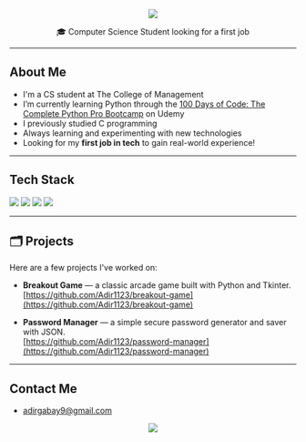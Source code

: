 <!-- Profile Header -->
<p align="center">
  <img src="https://capsule-render.vercel.app/api?type=waving&color=0:4F9BC1,100:042C4D&height=200&section=header&text=Hi!%20I'm%20Adir%20Gabay%20👋&fontColor=ffffff&fontSize=40&fontAlignY=35" />
</p>

<p align="center">
  🎓 Computer Science Student looking for a first job
</p>

---

##  About Me

-  I'm a CS student at The College of Management
-  I’m currently learning Python through the [100 Days of Code: The Complete Python Pro Bootcamp](https://www.udemy.com/course/100-days-of-code/) on Udemy
-  I previously studied C programming
-  Always learning and experimenting with new technologies
-  Looking for my **first job in tech** to gain real-world experience!

---

## Tech Stack

<p>
  <img src="https://img.shields.io/badge/Python-3776AB?style=for-the-badge&logo=python&logoColor=white"/>
  <img src="https://img.shields.io/badge/C-00599C?style=for-the-badge&logo=c&logoColor=white"/>
  <img src="https://img.shields.io/badge/Git-F05032?style=for-the-badge&logo=git&logoColor=white"/>
  <img src="https://img.shields.io/badge/GitHub-181717?style=for-the-badge&logo=github&logoColor=white"/>
</p>

---


## 🗂️ Projects

Here are a few projects I've worked on:

-  **Breakout Game** — a classic arcade game built with Python and Tkinter.  
  [https://github.com/Adir1123/breakout-game](https://github.com/Adir1123/breakout-game)

-  **Password Manager** — a simple secure password generator and saver with JSON.  
  [https://github.com/Adir1123/password-manager](https://github.com/Adir1123/password-manager)


---

## Contact Me

- adirgabay9@gmail.com

<p align="center">
  <img src="https://capsule-render.vercel.app/api?type=waving&color=0:042C4D,100:4F9BC1&height=150&section=footer"/>
</p>
